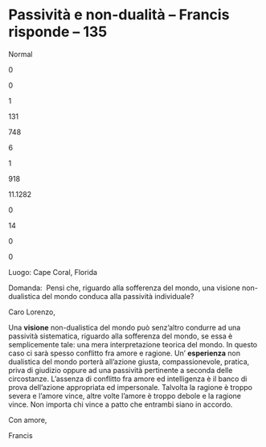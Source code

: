 # Passività e non-dualità – Francis risponde – 135
















 





Normal


0


0


1


131


748


6


1


918


11.1282

















0






14


0


0







 



  

















Luogo: Cape Coral, Florida



















Domanda:&nbsp; Pensi che, riguardo alla sofferenza del mondo, una visione non-dualistica del mondo conduca alla passivit&agrave; individuale?










 



Caro Lorenzo,









Una **visione** non-dualistica del mondo pu&ograve; senz&rsquo;altro condurre ad una passivit&agrave; sistematica, riguardo alla sofferenza del mondo, se essa &egrave; semplicemente tale: una mera interpretazione teorica del mondo. In questo caso ci sar&agrave; spesso conflitto fra amore e ragione. Un&rsquo; **esperienza** non dualistica del mondo porter&agrave; all&rsquo;azione giusta, compassionevole, pratica, priva di giudizio oppure ad una passivit&agrave; pertinente a seconda delle circostanze. L&rsquo;assenza di conflitto fra amore ed intelligenza &egrave; il banco di prova dell&rsquo;azione appropriata ed impersonale. Talvolta la ragione &egrave; troppo severa e l&rsquo;amore vince, altre volte l&rsquo;amore &egrave; troppo debole e la ragione vince. Non importa chi vince a patto che entrambi siano in accordo.









Con amore,









Francis







